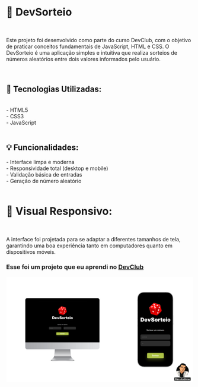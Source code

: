 <h1>🎲 DevSorteio</h1>
<br>
<p>
  Este projeto foi desenvolvido como parte do curso DevClub, com o objetivo de praticar conceitos fundamentais de JavaScript, HTML e CSS. O DevSorteio é uma aplicação simples e intuitiva que realiza sorteios de números aleatórios entre dois valores informados pelo usuário.
</p>
<br>
<h2>🔧 Tecnologias Utilizadas:</h2>
<br>
- HTML5
<br>
- CSS3
<br>
- JavaScript
<br>
<br>
<h2>💡 Funcionalidades:</h2>
- Interface limpa e moderna
<br>
- Responsividade total (desktop e mobile)
<br>
- Validação básica de entradas
<br>
- Geração de número aleatório
<br>
<br>
<h1>📱 Visual Responsivo:</h1>
<br>
<p>A interface foi projetada para se adaptar a diferentes tamanhos de tela, garantindo uma boa experiência tanto em computadores quanto em dispositivos móveis.</p>

<h3>Esse foi um projeto que eu aprendi no <a href="aulas.devclub.com.br">DevClub</a></h3>

<img src="https://github.com/andrew-costaa/devsorteio-project/blob/master/assets/DevSorteio.png?raw=true"/>
